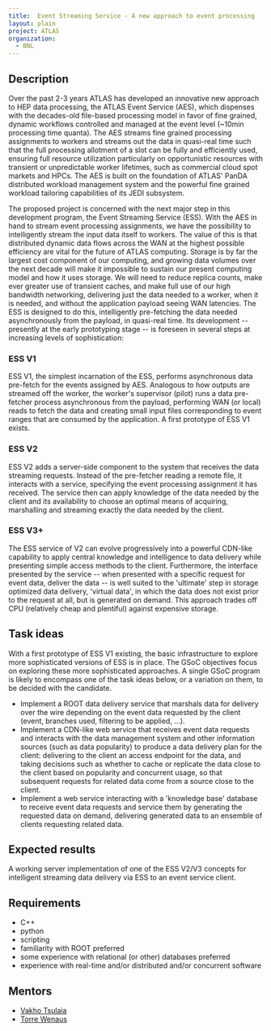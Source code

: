 ```yaml
---
title:  Event Streaming Service - A new approach to event processing
layout: plain
project: ATLAS
organization:
  - BNL
---
```


## Description

Over the past 2-3 years ATLAS has developed an innovative new approach to HEP data processing, the ATLAS Event Service (AES), which dispenses with the decades-old file-based processing model in favor of fine grained, dynamic workflows controlled and managed at the event level (~10min processing time quanta). The AES streams fine grained processing assignments to workers and streams out the data in quasi-real time such that the full processing allotment of a slot can be fully and efficiently used, ensuring full resource utilization particularly on opportunistic resources with transient or unpredictable worker lifetimes, such as commercial cloud spot markets and HPCs. The AES is built on the foundation of ATLAS' PanDA distributed workload management system and the powerful fine grained workload tailoring capabilities of its JEDI subsystem.

The proposed project is concerned with the next major step in this development program, the Event Streaming Service (ESS). With the AES in hand to stream event processing assignments, we have the possibility to intelligently stream the input data itself to workers. The value of this is that distributed dynamic data flows across the WAN at the highest possible efficiency are vital for the future of ATLAS computing. Storage is by far the largest cost component of our computing, and growing data volumes over the next decade will make it impossible to sustain our present computing model and how it uses storage. We will need to reduce replica counts, make ever greater use of transient caches, and make full use of our high bandwidth networking, delivering just the data needed to a worker, when it is needed, and without the application payload seeing WAN latencies. The ESS is designed to do this, intelligently pre-fetching the data needed asynchronously from the payload, in quasi-real time. Its development -- presently at the early prototyping stage -- is foreseen in several steps at increasing levels of sophistication:

### ESS V1

ESS V1, the simplest incarnation of the ESS, performs asynchronous data pre-fetch for the events assigned by AES. Analogous to how outputs are streamed off the worker, the worker's supervisor (pilot) runs a data pre-fetcher process asynchronous from the payload, performing WAN (or local) reads to fetch the data and creating small input files corresponding to event ranges that are consumed by the application. A first prototype of ESS V1 exists.

### ESS V2

ESS V2 adds a server-side component to the system that receives the data streaming requests. Instead of the pre-fetcher reading a remote file, it interacts with a service, specifying the event processing assignment it has received. The service then can apply knowledge of the data needed by the client and its availability to choose an optimal means of acquiring, marshalling and streaming exactly the data needed by the client.

### ESS V3+

The ESS service of V2 can evolve progressively into a powerful CDN-like capability to apply central knowledge and intelligence to data delivery while presenting simple access methods to the client. Furthermore, the interface presented by the service -- when presented with a specific request for event data, deliver the data -- is well suited to the 'ultimate' step in storage optimized data delivery, 'virtual data', in which the data does not exist prior to the request at all, but is generated on demand. This approach trades off CPU (relatively cheap and plentiful) against expensive storage.

## Task ideas

With a first prototype of ESS V1 existing, the basic infrastructure to explore more sophisticated versions of ESS is in place. The GSoC objectives focus on exploring these more sophisticated approaches. A single GSoC program is likely to encompass one of the task ideas below, or a variation on them, to be decided with the candidate.

- Implement a ROOT data delivery service that marshals data for delivery over the wire depending on the event data requested by the client (event, branches used, filtering to be applied, ...).
- Implement a CDN-like web service that receives event data requests and interacts with the data management system and other information sources (such as data popularity) to produce a data delivery plan for the client: delivering to the client an access endpoint for the data, and taking decisions such as whether to cache or replicate the data close to the client based on popularity and concurrent usage, so that subsequent requests for related data come from a source close to the client.
- Implement a web service interacting with a 'knowledge base' database to receive event data requests and service them by generating the requested data on demand, delivering generated data to an ensemble of clients requesting related data.

## Expected results

A working server implementation of one of the ESS V2/V3 concepts for intelligent streaming data delivery via ESS to an event service client.

## Requirements

- C++
- python
- scripting
- familiarity with ROOT preferred
- some experience with relational (or other) databases preferred
- experience with real-time and/or distributed and/or concurrent software

## Mentors

 * [Vakho Tsulaia](mailto:tsulaia@cern.ch)
 * [Torre Wenaus](mailto:wenaus@gmail.com)